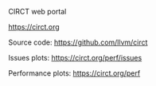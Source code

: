 CIRCT web portal

https://circt.org

Source code: https://github.com/llvm/circt

Issues plots: https://circt.org/perf/issues

Performance plots: https://circt.org/perf
